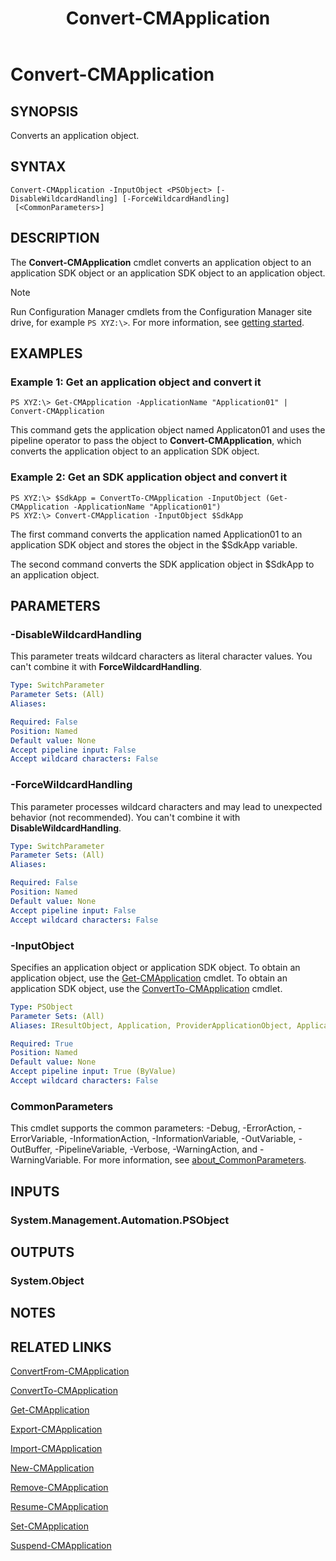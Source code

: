 ﻿---
description: Converts an application object.
external help file: AdminUI.PS.dll-Help.xml
Module Name: ConfigurationManager
ms.date: 04/29/2019
schema: 2.0.0
title: Convert-CMApplication
---

# Convert-CMApplication

## SYNOPSIS
Converts an application object.

## SYNTAX

```
Convert-CMApplication -InputObject <PSObject> [-DisableWildcardHandling] [-ForceWildcardHandling]
 [<CommonParameters>]
```

## DESCRIPTION
The **Convert-CMApplication** cmdlet converts an application object to an application SDK object or an application SDK object to an application object.

> [!NOTE]
> Run Configuration Manager cmdlets from the Configuration Manager site drive, for example `PS XYZ:\>`. For more information, see [getting started](/powershell/sccm/overview).

## EXAMPLES

### Example 1: Get an application object and convert it
```
PS XYZ:\> Get-CMApplication -ApplicationName "Application01" | Convert-CMApplication
```

This command gets the application object named Applicaton01 and uses the pipeline operator to pass the object to **Convert-CMApplication**, which converts the application object to an application SDK object.

### Example 2: Get an SDK application object and convert it
```
PS XYZ:\> $SdkApp = ConvertTo-CMApplication -InputObject (Get-CMApplication -ApplicationName "Application01")
PS XYZ:\> Convert-CMApplication -InputObject $SdkApp
```

The first command converts the application named Application01 to an application SDK object and stores the object in the $SdkApp variable.

The second command converts the SDK application object in $SdkApp to an application object.

## PARAMETERS

### -DisableWildcardHandling

This parameter treats wildcard characters as literal character values. You can't combine it with **ForceWildcardHandling**.

```yaml
Type: SwitchParameter
Parameter Sets: (All)
Aliases:

Required: False
Position: Named
Default value: None
Accept pipeline input: False
Accept wildcard characters: False
```

### -ForceWildcardHandling

This parameter processes wildcard characters and may lead to unexpected behavior (not recommended). You can't combine it with **DisableWildcardHandling**.

```yaml
Type: SwitchParameter
Parameter Sets: (All)
Aliases:

Required: False
Position: Named
Default value: None
Accept pipeline input: False
Accept wildcard characters: False
```

### -InputObject
Specifies an application object or application SDK object.
To obtain an application object, use the [Get-CMApplication](Get-CMApplication.md) cmdlet.
To obtain an application SDK object, use the [ConvertTo-CMApplication](ConvertTo-CMApplication.md) cmdlet.

```yaml
Type: PSObject
Parameter Sets: (All)
Aliases: IResultObject, Application, ProviderApplicationObject, ApplicationGroup

Required: True
Position: Named
Default value: None
Accept pipeline input: True (ByValue)
Accept wildcard characters: False
```

### CommonParameters
This cmdlet supports the common parameters: -Debug, -ErrorAction, -ErrorVariable, -InformationAction, -InformationVariable, -OutVariable, -OutBuffer, -PipelineVariable, -Verbose, -WarningAction, and -WarningVariable. For more information, see [about_CommonParameters](http://go.microsoft.com/fwlink/?LinkID=113216).

## INPUTS

### System.Management.Automation.PSObject
## OUTPUTS

### System.Object
## NOTES

## RELATED LINKS

[ConvertFrom-CMApplication](ConvertFrom-CMApplication.md)

[ConvertTo-CMApplication](ConvertTo-CMApplication.md)

[Get-CMApplication](Get-CMApplication.md)

[Export-CMApplication](Export-CMApplication.md)

[Import-CMApplication](Import-CMApplication.md)

[New-CMApplication](New-CMApplication.md)

[Remove-CMApplication](Remove-CMApplication.md)

[Resume-CMApplication](Resume-CMApplication.md)

[Set-CMApplication](Set-CMApplication.md)

[Suspend-CMApplication](Suspend-CMApplication.md)


